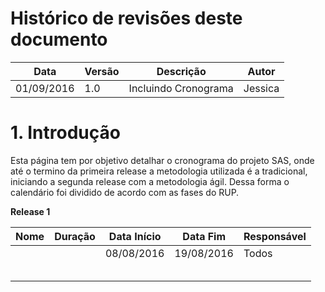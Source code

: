 # Histórico de revisões deste documento

|Data|Versão|Descrição|Autor|
|----|------|---------|-------|
|01/09/2016 |1.0 |Incluindo Cronograma |Jessica |

# 1. Introdução
Esta página tem por objetivo detalhar o cronograma do projeto SAS, onde até o termino da primeira release a metodologia utilizada é a tradicional, iniciando a segunda release com a metodologia ágil. Dessa forma o calendário foi dividido de acordo com as fases do RUP.

**Release 1**

|Nome |Duração |Data Início |Data Fim |Responsável |
|-----|--------|------------|---------|------------|
|||08/08/2016|19/08/2016|Todos|
||||||
||||||
||||||
||||||
||||||